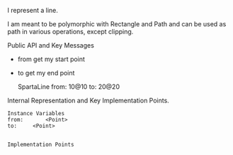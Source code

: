 I represent a line.

I am meant to be polymorphic with Rectangle and Path and can be used as path in various operations, except clipping.

Public API and Key Messages

- from get my start point
- to get my end point

  SpartaLine from: 10@10 to: 20@20
 
Internal Representation and Key Implementation Points.

    Instance Variables
	from:		<Point>
	to:		<Point>


    Implementation Points